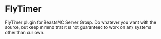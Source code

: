 # FlyTimer
FlyTimer plugin for BeastsMC Server Group. Do whatever you want with the source, but keep in mind that it is not guaranteed to work on any systems other than our own.
